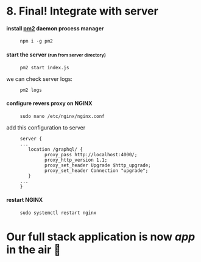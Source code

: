 # 8. Final! Integrate with server

#### install [pm2](https://pm2.keymetrics.io/) daemon process manager 
   
         npm i -g pm2

####  start the server <small>(run from **server** directory)</small>

         pm2 start index.js
         
   we can check server logs:
   
         pm2 logs

#### configure revers proxy on NGINX

         sudo nano /etc/nginx/nginx.conf

   add this configuration to server

         server {
         ...
            location /graphql/ {
                  proxy_pass http://localhost:4000/;
                  proxy_http_version 1.1;
                  proxy_set_header Upgrade $http_upgrade;
                  proxy_set_header Connection "upgrade";
            }
         ...
         }

#### restart NGINX

         sudo systemctl restart nginx

# Our full stack application is now _app_ in the air 🚀
